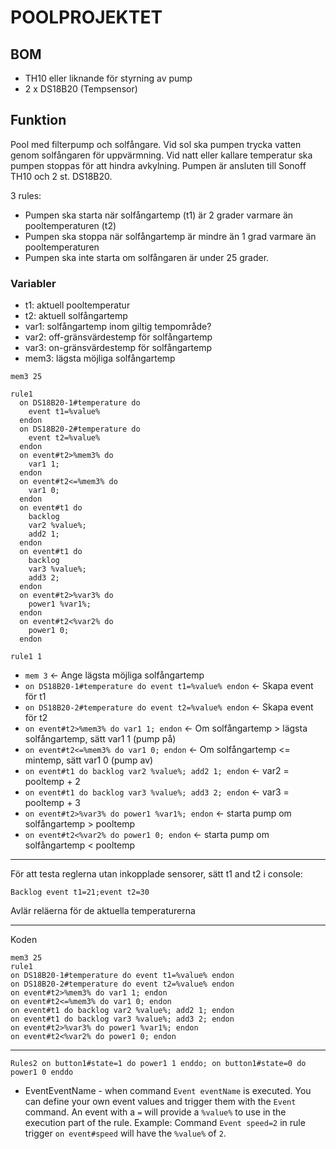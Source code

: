 # POOLPROJEKTET

## BOM

* TH10 eller liknande för styrning av pump
* 2 x DS18B20 (Tempsensor)

## Funktion

Pool med filterpump och solfångare. Vid sol ska pumpen trycka vatten genom solfångaren för uppvärmning. Vid natt eller kallare temperatur ska pumpen stoppas för att hindra avkylning. Pumpen är ansluten till Sonoff TH10 och 2 st. DS18B20.

3 rules:

* Pumpen ska starta när solfångartemp (t1) är 2 grader varmare än pooltemperaturen (t2)
* Pumpen ska stoppa när solfångartemp är mindre än 1 grad varmare än pooltemperaturen
* Pumpen ska inte starta om solfångaren är under 25 grader.

### Variabler

* t1: aktuell pooltemperatur
* t2: aktuell solfångartemp
* var1: solfångartemp inom giltig tempområde?
* var2: off-gränsvärdestemp för solfångartemp
* var3: on-gränsvärdestemp för solfångartemp
* mem3: lägsta möjliga solfångartemp

```
mem3 25

rule1
  on DS18B20-1#temperature do
    event t1=%value%
  endon
  on DS18B20-2#temperature do
    event t2=%value%
  endon
  on event#t2>%mem3% do 
    var1 1;
  endon
  on event#t2<=%mem3% do 
    var1 0;
  endon
  on event#t1 do 
    backlog
    var2 %value%;
    add2 1;
  endon
  on event#t1 do 
    backlog
    var3 %value%;
    add3 2;
  endon
  on event#t2>%var3% do
    power1 %var1%;
  endon
  on event#t2<%var2% do
    power1 0;
  endon

rule1 1
```

* ```mem 3``` <- Ange lägsta möjliga solfångartemp
* ```on DS18B20-1#temperature do event t1=%value% endon``` <- Skapa event för t1
* ```on DS18B20-2#temperature do event t2=%value% endon``` <- Skapa event för t2
* ```on event#t2>%mem3% do var1 1; endon``` <- Om solfångartemp > lägsta solfångartemp, sätt var1 1 (pump på)
* ```on event#t2<=%mem3% do var1 0; endon``` <- Om solfångartemp <= mintemp, sätt var1 0 (pump av)
* ```on event#t1 do backlog var2 %value%; add2 1; endon``` <- var2 = pooltemp + 2
* ```on event#t1 do backlog var3 %value%; add3 2; endon``` <- var3 = pooltemp + 3
* ```on event#t2>%var3% do power1 %var1%; endon``` <- starta pump om solfångartemp > pooltemp
* ```on event#t2<%var2% do power1 0; endon``` <- starta pump om solfångartemp < pooltemp

---

För att testa reglerna utan inkopplade sensorer, sätt t1 and t2 i console:

```Backlog event t1=21;event t2=30```

Avlär reläerna för de aktuella temperaturerna

---

Koden

```
mem3 25
rule1 
on DS18B20-1#temperature do event t1=%value% endon
on DS18B20-2#temperature do event t2=%value% endon
on event#t2>%mem3% do var1 1; endon
on event#t2<=%mem3% do var1 0; endon
on event#t1 do backlog var2 %value%; add2 1; endon
on event#t1 do backlog var3 %value%; add3 2; endon
on event#t2>%var3% do power1 %var1%; endon
on event#t2<%var2% do power1 0; endon
``` 

---

```
Rules2 on button1#state=1 do power1 1 enddo; on button1#state=0 do power1 0 enddo
```

* EventEventName - when command ```Event eventName``` is executed. You can define your own event values and trigger them with the ```Event``` command. An event with a ```=``` will provide a ```%value%``` to use in the execution part of the rule. Example: Command ```Event speed=2``` in rule trigger ```on event#speed``` will have the ```%value%``` of ```2```.

